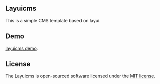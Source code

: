 ## Layuicms
This is a simple CMS template based on layui.

## Demo
[layuicms demo](http://www.kiscms.com/demo/layuicms/index.html).

## License
The Layuicms is open-sourced software licensed under the [MIT license](http://opensource.org/licenses/MIT).